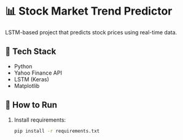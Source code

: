 # 📊 Stock Market Trend Predictor

LSTM-based project that predicts stock prices using real-time data.

## 🔧 Tech Stack

- Python
- Yahoo Finance API
- LSTM (Keras)
- Matplotlib

## 🚀 How to Run

1. Install requirements:
   ```bash
   pip install -r requirements.txt
   ```
